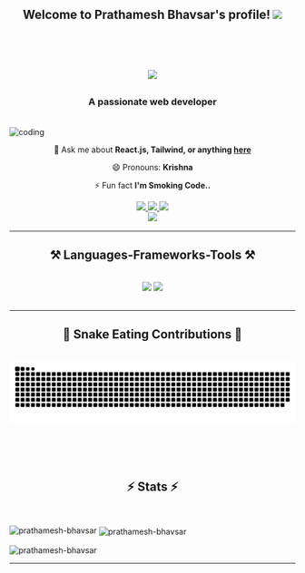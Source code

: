 <h2 align="center">
  Welcome to Prathamesh Bhavsar's profile!
  <img src="https://media.giphy.com/media/hvRJCLFzcasrR4ia7z/giphy.gif" width="28">
</h2>
<br/>


<h1 align="center">
    <img src="https://readme-typing-svg.herokuapp.com/?font=Righteous&size=35&center=true&vCenter=true&width=500&height=70&duration=4000&lines=Hi+There!+👋;+I'm+Prathamesh+Bhavsar!;" />
</h1>

<h3 align="center">A passionate web developer </h3>

<br/>
<img align="center" alt="coding" width="400" src="https://user-images.githubusercontent.com/55389276/140866485-8fb1c876-9a8f-4d6a-98dc-08c4981eaf70.gif">
<br/>
<div align="center">
 

💬 Ask me about **React.js, Tailwind,  or anything [here](https://github.com/24prathamesh2004/24prathamesh2004/issues)**

😄 Pronouns: **Krishna**

⚡ Fun fact **I'm Smoking Code..**


 </div>
 
<div align="center"> 
  <a href="mailto:prathamesh.bhavsar24@gmail.com">
    <img src="https://img.shields.io/badge/Gmail-333333?style=for-the-badge&logo=gmail&logoColor=red" />
  </a>
  <a href="https://linkedin.com/in/prathamesh-bhavsar-" target="_blank">
    <img src="https://img.shields.io/badge/LinkedIn-0077B5?style=for-the-badge&logo=linkedin&logoColor=white" target="_blank" />
  </a>
  <a href="https://prathamesh-bhavsar.vercel.app/" target="_blank">
     <img src="https://img.shields.io/badge/Portfolio-FF5722?style=for-the-badge&logo=todoist&logoColor=white" target="_blank" /> <!-- sqlite, safari, google-chrome are other good icon options -->
  </a>
  <br/>
  <img align="" src="https://visitor-badge.laobi.icu/badge?page_id=24prathamesh2004.24prathamesh2004" />
</div>

 <hr/>
 
<h2 align="center">⚒️ Languages-Frameworks-Tools ⚒️</h2>
<br/>
<div align="center">
    <img src="https://skillicons.dev/icons?i=react,nextjs,tailwind,mui,html,css,vscode,github,figma,git" />
    <img src="https://skillicons.dev/icons?i=java,spring,nodejs,python,javascript,typescript,express,mongodb,c,mysql" /><br>
</div>

<br/>
<hr/>

<div align="center">
 <h2>🐍 Snake Eating Contributions 🐍</h2>
  <br>
  <img alt="snake eating my contributions" src="https://raw.githubusercontent.com/salesp07/salesp07/output/github-contribution-grid-snake.svg" />
  
  <br/><br/><br/>
</div>
<h2 align="center">⚡ Stats ⚡</h2>
<br>
<p><img align="left" src="https://github-readme-stats.vercel.app/api/top-langs?username=24prathamesh2004&show_icons=true&locale=en&layout=compact" alt="prathamesh-bhavsar" /></p>

<p>&nbsp;<img align="center" src="https://github-readme-stats.vercel.app/api?username=24prathamesh2004&show_icons=true&locale=en" alt="prathamesh-bhavsar" /></p>

<p><img align="center" src="https://github-readme-streak-stats.herokuapp.com/?user=24prathamesh2004&" alt="prathamesh-bhavsar" /></p>

<hr/>




<br/>
